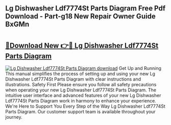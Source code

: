 ## Lg Dishwasher Ldf7774St Parts Diagram Free Pdf Download - Part-g18 New Repair Owner Guide BxGMn

# <h2><a href="http://dfl0ac.blite.top/?on=Lg+Dishwasher+Ldf7774St+Parts+Diagram">🔗Download New 👉🔴 Lg Dishwasher Ldf7774St Parts Diagram</a></h2>

[![Lg Dishwasher Ldf7774St Parts Diagram download](https://i.imgur.com/lujVjoI.png)](http://dfl0ac.blite.top/?on=Lg+Dishwasher+Ldf7774St+Parts+Diagram)
Get Up and Running This manual simplifies the process of setting up and using your new Lg Dishwasher Ldf7774St Parts Diagram with clear instructions and illustrations. Safety First Please ensure you follow all safety precautions when operating your new Lg Dishwasher Ldf7774St Parts Diagram. The intuitive user interface and advanced features of your new Lg Dishwasher Ldf7774St Parts Diagram work in harmony to enhance your experience. We're Here to Support You Every Step of the Way Lg Dishwasher Ldf7774St Parts Diagram. Our customer support team is available throughout your journey.
